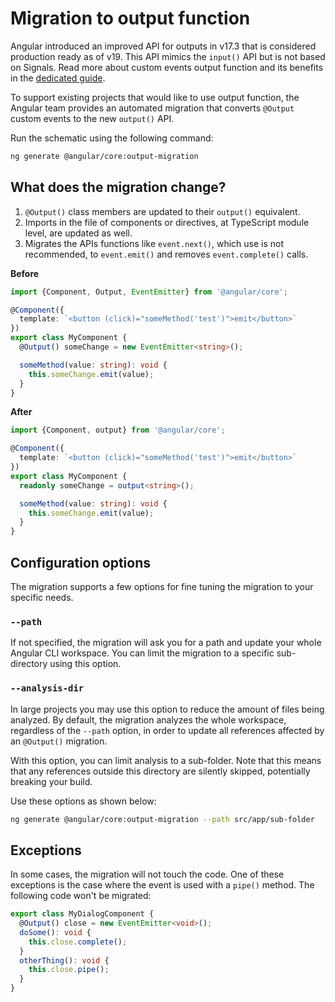 # Migration to output function

Angular introduced an improved API for outputs in v17.3 that is considered
production ready as of v19. This API mimics the `input()` API but is not based on Signals.
Read more about custom events output function and its benefits in the [dedicated guide](guide/components/outputs).

To support existing projects that would like to use output function, the Angular team
provides an automated migration that converts `@Output` custom events to the new `output()` API.

Run the schematic using the following command:

```bash
ng generate @angular/core:output-migration
```

## What does the migration change?

1. `@Output()` class members are updated to their `output()` equivalent.
2. Imports in the file of components or directives, at TypeScript module level, are updated as well.
3. Migrates the APIs functions like `event.next()`, which use is not recommended, to `event.emit()` and removes `event.complete()` calls.

**Before**

```typescript
import {Component, Output, EventEmitter} from '@angular/core';

@Component({
  template: `<button (click)="someMethod('test')">emit</button>`
})
export class MyComponent {
  @Output() someChange = new EventEmitter<string>();

  someMethod(value: string): void {
    this.someChange.emit(value);
  }
}
```

**After**

```typescript
import {Component, output} from '@angular/core';

@Component({
  template: `<button (click)="someMethod('test')">emit</button>`
})
export class MyComponent {
  readonly someChange = output<string>();

  someMethod(value: string): void {
    this.someChange.emit(value);
  }
}
```

## Configuration options

The migration supports a few options for fine tuning the migration to your specific needs.

### `--path`

If not specified, the migration will ask you for a path and update your whole Angular CLI workspace.
You can limit the migration to a specific sub-directory using this option.

### `--analysis-dir`

In large projects you may use this option to reduce the amount of files being analyzed.
By default, the migration analyzes the whole workspace, regardless of the `--path` option, in
order to update all references affected by an `@Output()` migration.

With this option, you can limit analysis to a sub-folder. Note that this means that any
references outside this directory are silently skipped, potentially breaking your build.

Use these options as shown below:

```bash
ng generate @angular/core:output-migration --path src/app/sub-folder
```

## Exceptions

In some cases, the migration will not touch the code.
One of these exceptions is the case where the event is used with a `pipe()` method.
The following code won't be migrated:

```typescript
export class MyDialogComponent {
  @Output() close = new EventEmitter<void>();
  doSome(): void {
    this.close.complete();
  }
  otherThing(): void {
    this.close.pipe();
  }
}
```
